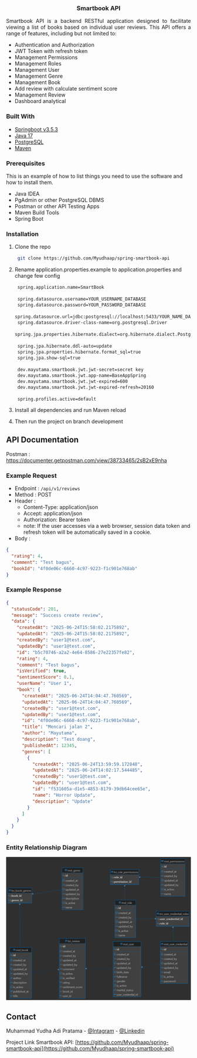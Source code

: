 <p align="center">

<h3 align="center">Smartbook API</h3>
</p>
<p align="justify">
Smartbook API is a backend RESTful application designed to facilitate viewing a list of books based on individual user reviews. This API offers a range of features, including but not limited to:
</p>
<ul>
    <li>Authentication and Authorization</li>
    <li>JWT Token with refresh token</li>
    <li>Management Permissions</li>
    <li>Management Roles</li>
    <li>Management User</li>
    <li>Management Genre</li>
    <li>Management Book</li>
    <li>Add review with calculate sentiment score</li>
    <li>Management Review</li>
    <li>Dashboard analytical</li>
</ul>

### Built With

- [Springboot v3.5.3](https://spring.io/)
- [Java 17](https://www.oracle.com/java/technologies/javase/jdk17-archive-downloads.html)
- [PostgreSQL](https://www.postgresql.org/docs/)
- [Maven](https://maven.apache.org/)

### Prerequisites

This is an example of how to list things you need to use the software and how to install them.

- Java IDEA
- PgAdmin or other PostgreSQL DBMS
- Postman or other API Testing Apps<br/>
- Maven Build Tools
- Spring Boot

### Installation

1. Clone the repo
   ```sh
    git clone https://github.com/Myudhaap/spring-smartbook-api
   ```
2. Rename application.properties.example to application.properties and change few config

   ```properties
    spring.application.name=SmartBook
    
    spring.datasource.username=YOUR_USERNAME_DATABASE
    spring.datasource.password=YOUR_PASSWORD_DATABASE
    spring.datasource.url=jdbc:postgresql://localhost:5433/YOUR_NAME_DATABASE
    spring.datasource.driver-class-name=org.postgresql.Driver
    spring.jpa.properties.hibernate.dialect=org.hibernate.dialect.PostgreSQLDialect
    
    spring.jpa.hibernate.ddl-auto=update
    spring.jpa.properties.hibernate.format_sql=true
    spring.jpa.show-sql=true
    
    dev.mayutama.smartbook.jwt.jwt-secret=secret key
    dev.mayutama.smartbook.jwt.app-name=BaseAppSpring
    dev.mayutama.smartbook.jwt.jwt-expired=600
    dev.mayutama.smartbook.jwt.jwt-expired-refresh=20160
    
    spring.profiles.active=default
   ```
3. Install all dependencies and run Maven reload

4. Then run the project on branch development

## API Documentation

Postman : https://documenter.getpostman.com/view/38733465/2sB2xE9nha

### Example Request

- Endpoint : ```/api/v1/reviews```
- Method : POST
- Header :
    - Content-Type: application/json
    - Accept: application/json
    - Authorization: Bearer token 
    - note: If the user accesses via a web browser, session data token and refresh token will be automatically saved in a cookie.
- Body :

```json
{
  "rating": 4,
  "comment": "Test bagus",
  "bookId": "4f0de06c-6660-4c97-9223-f1c901e768ab"
}
```

### Example Response

```json
{
  "statusCode": 201,
  "message": "Success create review",
  "data": {
    "createdAt": "2025-06-24T15:58:02.2175892",
    "updatedAt": "2025-06-24T15:58:02.2175892",
    "createdBy": "user1@test.com",
    "updatedBy": "user1@test.com",
    "id": "b5c70746-a2a2-4e64-8586-27e22357fe82",
    "rating": 4,
    "comment": "Test bagus",
    "isVerified": true,
    "sentimentScore": 0.1,
    "userName": "User 1",
    "book": {
      "createdAt": "2025-06-24T14:04:47.760569",
      "updatedAt": "2025-06-24T14:04:47.760569",
      "createdBy": "user1@test.com",
      "updatedBy": "user1@test.com",
      "id": "4f0de06c-6660-4c97-9223-f1c901e768ab",
      "title": "Mencari jalan 2",
      "author": "Mayutama",
      "description": "Test doang",
      "publishedAt": 12345,
      "genres": [
        {
          "createdAt": "2025-06-24T13:59:59.172848",
          "updatedAt": "2025-06-24T14:02:17.544485",
          "createdBy": "user1@test.com",
          "updatedBy": "user1@test.com",
          "id": "f531605a-d1e5-4853-8179-39db64cee65e",
          "name": "Horror Update",
          "description": "Update"
        }
      ]
    }
  }
}
```

### Entity Relationship Diagram

![erd](./schema-database.png)
<!-- CONTACT -->

## Contact

Muhammad Yudha Adi Pratama -
[@Intagram](https://instagram.com/myudha_ap) -
[@Linkedin](https://www.linkedin.com/in/muhammad-yudha-adi-pratama-116433177/)


Project Link Smartbook API: [https://github.com/Myudhaap/spring-smartbook-api](https://github.com/Myudhaap/spring-smartbook-api)
